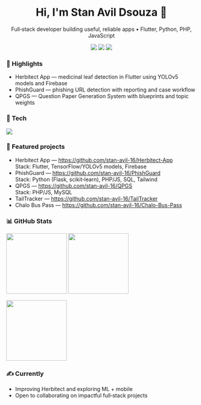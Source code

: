 <h1 align="center">Hi, I'm Stan Avil Dsouza 👋</h1>
<p align="center">Full‑stack developer building useful, reliable apps • Flutter, Python, PHP, JavaScript</p>

<p align="center">
  <a href="mailto:avilstan1@gmail.com"><img src="https://img.shields.io/badge/Email-avilstan1%40gmail.com-blue?style=for-the-badge"></a>
  <a href="https://www.linkedin.com/in/stan-avil-dsouza-16/"><img src="https://img.shields.io/badge/LinkedIn-Stan%20Avil%20Dsouza-0A66C2?style=for-the-badge&logo=linkedin&logoColor=white"></a>
  <a href="https://github.com/stan-avil-16?tab=repositories"><img src="https://img.shields.io/badge/GitHub-@stan--avil--16-181717?style=for-the-badge&logo=github&logoColor=white"></a>
</p>

### 🚀 Highlights
- Herbitect App — medicinal leaf detection in Flutter using YOLOv5 models and Firebase
- PhishGuard — phishing URL detection with reporting and case workflow
- QPGS — Question Paper Generation System with blueprints and topic weights

### 🧰 Tech
<p>
  <img src="https://skillicons.dev/icons?i=python,dart,flutter,js,php,java,cs,cpp,flask,tensorflow,html,css,tailwind,bootstrap,firebase,mysql,mongodb,git&perline=9" />
</p>

### 🔗 Featured projects
- Herbitect App — https://github.com/stan-avil-16/Herbitect-App  
  Stack: Flutter, TensorFlow/YOLOv5 models, Firebase
- PhishGuard — https://github.com/stan-avil-16/PhishGuard  
  Stack: Python (Flask, scikit‑learn), PHP/JS, SQL, Tailwind
- QPGS — https://github.com/stan-avil-16/QPGS  
  Stack: PHP/JS, MySQL
- TailTracker — https://github.com/stan-avil-16/TailTracker
- Chalo Bus Pass — https://github.com/stan-avil-16/Chalo-Bus-Pass

### 📊 GitHub Stats
<p>
  <img height="160" src="https://github-readme-stats-sigma-five.vercel.app/api?username=stan-avil-16&show_icons=true&theme=tokyonight&hide_border=true&cache_seconds=21600" />
  <img height="160" src="https://github-readme-stats-sigma-five.vercel.app/api/top-langs/?username=stan-avil-16&layout=compact&theme=tokyonight&hide_border=true&cache_seconds=21600" />
</p>
<p>
  <img height="160" src="https://streak-stats.demolab.com?user=stan-avil-16&theme=tokyonight&hide_border=true" />
</p>

### ✍️ Currently
- Improving Herbitect and exploring ML + mobile
- Open to collaborating on impactful full‑stack projects
